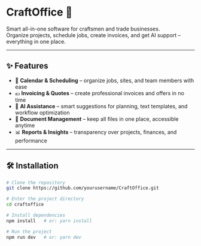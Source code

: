 # CraftOffice 🚀  

Smart all-in-one software for craftsmen and trade businesses.  
Organize projects, schedule jobs, create invoices, and get AI support – everything in one place.  

---

## ✨ Features  

- 📅 **Calendar & Scheduling** – organize jobs, sites, and team members with ease  
- 💶 **Invoicing & Quotes** – create professional invoices and offers in no time  
- 🤖 **AI Assistance** – smart suggestions for planning, text templates, and workflow optimization  
- 📂 **Document Management** – keep all files in one place, accessible anytime  
- 📊 **Reports & Insights** – transparency over projects, finances, and performance  

---

## 🛠️ Installation  

```bash
# Clone the repository
git clone https://github.com/yourusername/CraftOffice.git

# Enter the project directory
cd craftoffice

# Install dependencies
npm install   # or: yarn install

# Run the project
npm run dev   # or: yarn dev
